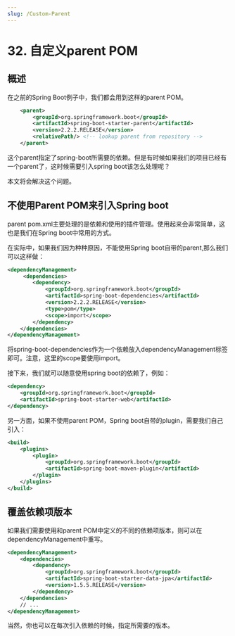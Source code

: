 ```yaml
---
slug: /Custom-Parent
---
```


# 32. 自定义parent POM

## 概述

在之前的Spring Boot例子中，我们都会用到这样的parent POM。

~~~xml
    <parent>
        <groupId>org.springframework.boot</groupId>
        <artifactId>spring-boot-starter-parent</artifactId>
        <version>2.2.2.RELEASE</version>
        <relativePath/> <!-- lookup parent from repository -->
    </parent>
~~~

这个parent指定了spring-boot所需要的依赖。但是有时候如果我们的项目已经有一个parent了，这时候需要引入spring boot该怎么处理呢？

本文将会解决这个问题。

## 不使用Parent POM来引入Spring boot

parent pom.xml主要处理的是依赖和使用的插件管理。使用起来会非常简单，这也是我们在Spring boot中常用的方式。

在实际中，如果我们因为种种原因，不能使用Spring boot自带的parent,那么我们可以这样做：

~~~xml
<dependencyManagement>
     <dependencies>
        <dependency>
            <groupId>org.springframework.boot</groupId>
            <artifactId>spring-boot-dependencies</artifactId>
            <version>2.2.2.RELEASE</version>
            <type>pom</type>
            <scope>import</scope>
        </dependency>
    </dependencies>
</dependencyManagement>
~~~

将spring-boot-dependencies作为一个依赖放入dependencyManagement标签即可。注意，这里的scope要使用import。

接下来，我们就可以随意使用spring boot的依赖了，例如：

~~~xml
<dependency>
    <groupId>org.springframework.boot</groupId>
    <artifactId>spring-boot-starter-web</artifactId>
</dependency>
~~~

另一方面，如果不使用parent POM，Spring boot自带的plugin，需要我们自己引入：

~~~xml
<build>
    <plugins>
        <plugin>
            <groupId>org.springframework.boot</groupId>
            <artifactId>spring-boot-maven-plugin</artifactId>
        </plugin>
    </plugins>
</build>
~~~

## 覆盖依赖项版本

如果我们需要使用和parent POM中定义的不同的依赖项版本，则可以在dependencyManagement中重写。 

~~~xml
<dependencyManagement>
    <dependencies>
        <dependency>
            <groupId>org.springframework.boot</groupId>
            <artifactId>spring-boot-starter-data-jpa</artifactId>
            <version>1.5.5.RELEASE</version>
        </dependency>
    </dependencies>
    // ...
</dependencyManagement>
~~~

当然，你也可以在每次引入依赖的时候，指定所需要的版本。





